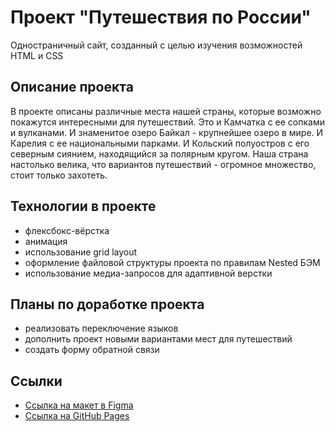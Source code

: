 # Проект "Путешествия по России"

Одностраничный сайт, созданный с целью изучения возможностей HTML и CSS

## Описание проекта

В проекте описаны различные места нашей страны, которые возможно покажутся интересными для путешествий. Это и Камчатка с ее сопками и вулканами. И знаменитое озеро Байкал - крупнейшее озеро в мире. И Карелия с ее национальными парками. И Кольский полуостров с его северным сиянием, находящийся за полярным кругом. Наша страна настолько велика, что вариантов путешествий - огромное множество, стоит только захотеть.

## Технологии в проекте

* флексбокс-вёрстка
* анимация
* использование grid layout
* оформление файловой структуры проекта по правилам Nested БЭМ
* использование медиа-запросов для адаптивной верстки

## Планы по доработке проекта

* реализовать переключение языков
* дополнить проект новыми вариантами мест для путешествий
* создать форму обратной связи

## Ссылки

* [Ссылка на макет в Figma](https://www.figma.com/file/5S2WSbEFL6awjVWJ0NWL8Q/Sprint-3_-Russia-_-desktop-mobile?node-id=28503%3A0)
* [Ссылка на GitHub Pages](https://www.figma.com/file/5S2WSbEFL6awjVWJ0NWL8Q/Sprint-3_-Russia-_-desktop-mobile?node-id=28503%3A0)


